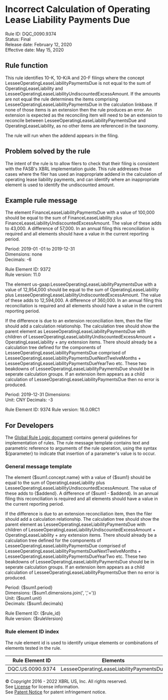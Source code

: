 # Incorrect Calculation of Operating Lease Liability Payments Due  
Rule ID: DQC_0090.9374  
Status: Final  
Release date: February 12, 2020  
Effective date: May 15, 2020  

## Rule function  
This rule identifies 10-K, 10-K/A and 20-F filings where the concept LesseeOperatingLeaseLiabilityPaymentsDue is not equal to the sum of OperatingLeaseLiability and LesseeOperatingLeaseLiabilityUndiscountedExcessAmount. If the amounts are not equal the rule determines the items comprising LesseeOperatingLeaseLiabilityPaymentsDue in the calculation linkbase. If none of those items is an extension then the rule produces an error. An extension is expected as the reconciling item will need to be an extension to reconcile between LesseeOperatingLeaseLiabilityPaymentsDue and OperatingLeaseLiability, as no other items are referenced in the taxonomy. 

The rule will run when the addend appears in the filing.  

## Problem solved by the rule  
The intent of the rule is to allow filers to check that their filing is consistent with the  FASB's XBRL implementation  guide.  This rule addresses those cases where the filer has used an inappropriate addend in the calculation of operating lease liability payments, and can identify where an inappropriate element is used to identify the undiscounted amount.  

## Example rule message  
The element FinanceLeaseLiabilityPaymentsDue with a value of 100,000 should be equal to the sum of FinanceLeaseLiability plus FinanceLeaseLiabilityUndiscountedExcessAmount. The value of these adds to 43,000.  A difference of 57,000. In an annual filing this reconciliation is required and all elements should have a value in the current reporting period.  

Period: 2019-01 -01 to 2019-12-31  
Dimensions: none  
Decimals: -6  

Rule Element ID: 9372  
Rule version: 11.0  

The element us-gaap:LesseeOperatingLeaseLiabilityPaymentsDue with a value of 12,954,000 should be equal to the sum of OperatingLeaseLiability plus LesseeOperatingLeaseLiabilityUndiscountedExcessAmount. The value of these adds to 12,594,000.  A difference of 360,000. In an annual filing this reconciliation is required and all elements should have a value in the current reporting period.

If the difference is due to an extension reconciliation item, then the filer should add a calculation relationship. The calculation tree should show the parent element as LesseeOperatingLeaseLiabilityPaymentsDue with children of LesseeOperatingLeaseLiabilityUndiscountedExcessAmount + OperatingLeaseLiability + any extension items. There should already be a calculation tree defined for the components of LesseeOperatingLeaseLiabilityPaymentsDue comprised of LesseeOperatingLeaseLiabilityPaymentsDueNextTwelveMonths +  LesseeOperatingLeaseLiabilityPaymentsDueYearTwo etc.  These two beakdowns of LesseeOperatingLeaseLiabilityPaymentsDue should be in seperate calculation groups. If an extension item appears as a child calculation of LesseeOperatingLeaseLiabilityPaymentsDue then no error is produced.
 
Period: 2019-12-31
Dimensions:  
Unit: CNY
Decimals: -3

Rule Element ID: 9374
Rule version: 16.0.0RC1

## For Developers  
The [Global Rule Logic document](https://github.com/DataQualityCommittee/dqc_us_rules/blob/master/docs/GlobalRuleLogic.md) contains general guidelines for implementation of rules. The rule message template contains text and parametric reference to arguments of the rule operation, using the syntax ${parameter} to indicate that insertion of a parameter's value is to occur. 
  
### General message template  
The element {$sum1.concept.name} with a value of {$sum1} should be equal to the sum of OperatingLeaseLiability plus LesseeOperatingLeaseLiabilityUndiscountedExcessAmount. The value of these adds to {$addend}.  A difference of {$sum1 - $addend}. In an annual filing this reconciliation is required and all elements should have a value in the current reporting period.

If the difference is due to an extension reconciliation item, then the filer should add a calculation relationship. The calculation tree should show the parent element as LesseeOperatingLeaseLiabilityPaymentsDue with children of LesseeOperatingLeaseLiabilityUndiscountedExcessAmount + OperatingLeaseLiability + any extension items. There should already be a calculation tree defined for the components of LesseeOperatingLeaseLiabilityPaymentsDue comprised of LesseeOperatingLeaseLiabilityPaymentsDueNextTwelveMonths +  LesseeOperatingLeaseLiabilityPaymentsDueYearTwo etc.  These two beakdowns of LesseeOperatingLeaseLiabilityPaymentsDue should be in seperate calculation groups. If an extension item appears as a child calculation of LesseeOperatingLeaseLiabilityPaymentsDue then no error is produced.  

Period: {$sum1.period}  
Dimensions: {$sum1.dimensions.join(', ','=')}  
Unit: {$sum1.unit}  
Decimals: {$sum1.decimals}  

Rule Element ID: {$rule_id}  
Rule version: {$ruleVersion}  

### Rule element ID index  
The rule element id is used to identify unique elements or combinations of elements tested in the rule. 
  
|Rule Element ID|Elements|  
|--------|--------|  
|DQC.US.0090.9374|LesseeOperatingLeaseLiabilityPaymentsDue|  

© Copyright 2016 - 2022 XBRL US, Inc. All rights reserved.   
See [License](https://xbrl.us/dqc-license) for license information.  
See [Patent Notice](https://xbrl.us/dqc-patent) for patent infringement notice.  
